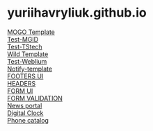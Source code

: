 # yuriihavryliuk.github.io
<a href="https://mateacademy-fe-study.github.io/mogo-nov-team-1/src/">MOGO Template<a/><br>
<a href="https://yuriihavryliuk.github.io/test-mgid/docs">Test-MGID</a><br>
  <a href="https://yuriihavryliuk.github.io/test-TStech/docs/">Test-TStech</a><br>
<a href="https://yuriihavryliuk.github.io/wild_template/src/">Wild Template<a/><br>
  <a href="https://yuriihavryliuk.github.io/shedule/docs">Test-Weblium</a><br>
  <a href="https://yuriihavryliuk.github.io/notify-template/src/">Notify-template</a><br>
<a href="https://yuriihavryliuk.github.io/footers/dist">FOOTERS UI</a><br>
<a href="https://yuriihavryliuk.github.io/headers-nov-team/docs">HEADERS</a><br>
<a href="https://yuriihavryliuk.github.io/form_ui/dist/">FORM UI</a><br>
<a href="https://yuriihavryliuk.github.io/form-validation/docs/">FORM VALIDATION<a/><br>
<a href="https://yuriihavryliuk.github.io/news-portal/build/index.html">News portal<a/><br>
 <a href="https://yuriihavryliuk.github.io/webpackReact/dist/">Digital Clock<a/><br>
    <a href="https://yuriihavryliuk.github.io/phone-catalog/">Phone catalog<a/>
  





